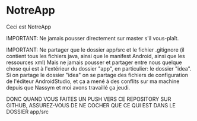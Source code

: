 # NotreApp
Ceci est NotreApp

IMPORTANT: 
Ne jamais pousser directement sur master s'il vous-plaît. 


IMPORTANT: 
Ne partager que le dossier app/src et le fichier .gitignore
(il contient tous les fichiers java, ainsi que le manifest Android, ainsi que les ressources xml) 
Mais ne jamais pousser et partager entre nous quelque chose qui est à l'extérieur du dossier "app", 
en particulier: le dossier "idea". Si on partage le dossier "idea" on se partage des fichiers de 
configuration de l'éditeur AndroidStudio, et ça a mené à des conflits sur ma machine depuis que Nassym
et moi avons travaillé ça jeudi.


DONC QUAND VOUS FAITES UN PUSH VERS CE REPOSITORY SUR GITHUB, ASSUREZ-VOUS DE NE COCHER QUE CE QUI
EST DANS LE DOSSIER app/src
